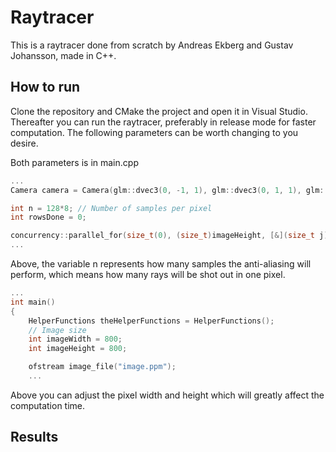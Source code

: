 # Raytracer

This is a raytracer done from scratch by Andreas Ekberg and Gustav Johansson, made in C++.

## How to run

Clone the repository and CMake the project and open it in Visual Studio. Thereafter you can run the raytracer, preferably in release mode for faster computation. The following parameters can be worth changing to you desire.

Both parameters is in main.cpp

```cpp
...
Camera camera = Camera(glm::dvec3(0, -1, 1), glm::dvec3(0, 1, 1), glm::dvec3(0, -1, -1), glm::dvec3(0, 1, -1), glm::dvec3(-1, 0, 0), pixelSizeX, pixelSizeY, imageWidth, imageHeight);

int n = 128*8; // Number of samples per pixel
int rowsDone = 0;

concurrency::parallel_for(size_t(0), (size_t)imageHeight, [&](size_t j)
...

```

Above, the variable n represents how many samples the anti-aliasing will perform, which means how many rays will be shot out in one pixel.

```cpp
...
int main()
{
    HelperFunctions theHelperFunctions = HelperFunctions();
    // Image size
    int imageWidth = 800;
    int imageHeight = 800;

    ofstream image_file("image.ppm");
    ...

```

Above you can adjust the pixel width and height which will greatly affect the computation time.

## Results




